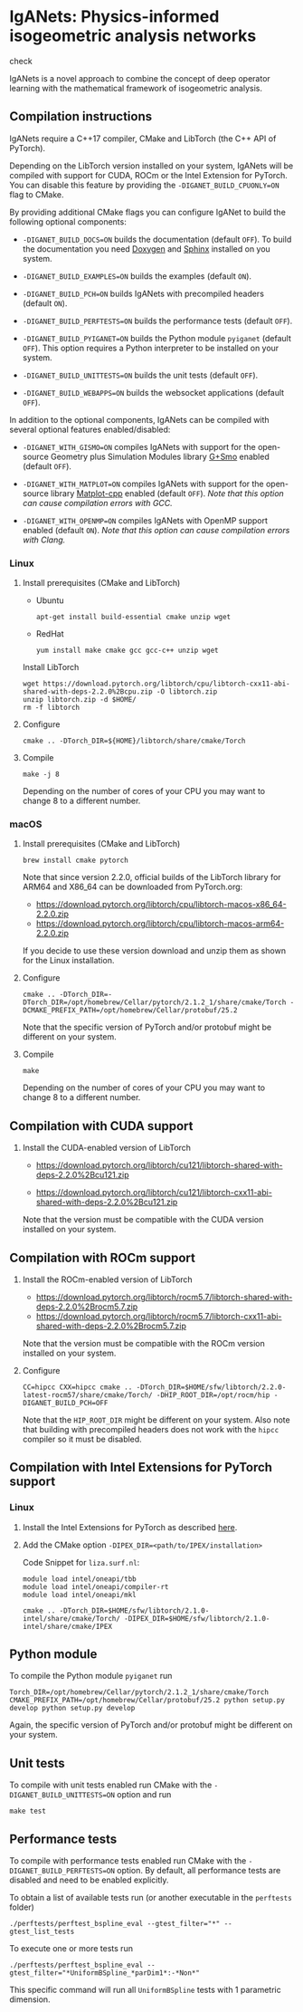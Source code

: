 # IgANets: Physics-informed isogeometric analysis networks

check

IgANets is a novel approach to combine the concept of deep operator
learning with the mathematical framework of isogeometric analysis.

## Compilation instructions

IgANets require a C++17 compiler, CMake and LibTorch (the C++ API of
PyTorch).

Depending on the LibTorch version installed on your system,
IgANets will be compiled with support for CUDA, ROCm or the Intel
Extension for PyTorch. You can disable this feature by providing the
`-DIGANET_BUILD_CPUONLY=ON` flag to CMake.

By providing additional CMake flags you can configure IgANet to build the following optional components:

- `-DIGANET_BUILD_DOCS=ON` builds the documentation (default `OFF`). To build the documentation you need [Doxygen](https://www.doxygen.nl) and [Sphinx](https://www.sphinx-doc.org/en/master/) installed on you system.

- `-DIGANET_BUILD_EXAMPLES=ON` builds the examples (default `ON`).

- `-DIGANET_BUILD_PCH=ON` builds IgANets with precompiled headers (default `ON`).

- `-DIGANET_BUILD_PERFTESTS=ON` builds the performance tests (default `OFF`).

- `-DIGANET_BUILD_PYIGANET=ON` builds the Python module `pyiganet` (default `OFF`). This option requires a Python interpreter to be installed on your system.

- `-DIGANET_BUILD_UNITTESTS=ON` builds the unit tests (default `OFF`).

- `-DIGANET_BUILD_WEBAPPS=ON` builds the websocket applications (default `OFF`).

In addition to the optional components, IgANets can be compiled with several optional features enabled/disabled:

- `-DIGANET_WITH_GISMO=ON` compiles IgANets with support for the open-source Geometry plus Simulation Modules library [G+Smo](https://github.com/gismo/gismo) enabled (default `OFF`).

- `-DIGANET_WITH_MATPLOT=ON` compiles IgANets with support for the open-source library [Matplot-cpp](https://github.com/lava/matplotlib-cpp) enabled (default `OFF`). _Note that this option can cause compilation errors with GCC._

- `-DIGANET_WITH_OPENMP=ON` compiles IgANets with OpenMP support enabled (default `ON`). _Note that this option can cause compilation errors with Clang._

### Linux

1.  Install prerequisites (CMake and LibTorch)

    - Ubuntu
      ```shell
      apt-get install build-essential cmake unzip wget
      ```

    - RedHat
      ```shell
      yum install make cmake gcc gcc-c++ unzip wget
      ```

    Install LibTorch
    ```shell
    wget https://download.pytorch.org/libtorch/cpu/libtorch-cxx11-abi-shared-with-deps-2.2.0%2Bcpu.zip -O libtorch.zip
    unzip libtorch.zip -d $HOME/
    rm -f libtorch
    ```

2.  Configure
    ```shell
    cmake .. -DTorch_DIR=${HOME}/libtorch/share/cmake/Torch
    ```

3.  Compile
    ```shell
    make -j 8
    ```

    Depending on the number of cores of your CPU you may want to change 8 to a different number.

### macOS

1.  Install prerequisites (CMake and LibTorch)
    ```shell
    brew install cmake pytorch
    ```

    Note that since version 2.2.0, official builds of the LibTorch library for ARM64 and X86_64 can be downloaded from PyTorch.org:

    - https://download.pytorch.org/libtorch/cpu/libtorch-macos-x86_64-2.2.0.zip
    - https://download.pytorch.org/libtorch/cpu/libtorch-macos-arm64-2.2.0.zip

    If you decide to use these version download and unzip them as shown for the Linux installation.

2.  Configure
    ```shell
    cmake .. -DTorch_DIR=-DTorch_DIR=/opt/homebrew/Cellar/pytorch/2.1.2_1/share/cmake/Torch -DCMAKE_PREFIX_PATH=/opt/homebrew/Cellar/protobuf/25.2
    ```

    Note that the specific version of PyTorch and/or protobuf might be different on your system.

3.  Compile
    ```shell
    make
    ```

    Depending on the number of cores of your CPU you may want to change 8 to a different number.

## Compilation with CUDA support

1.  Install the CUDA-enabled version of LibTorch

    - https://download.pytorch.org/libtorch/cu121/libtorch-shared-with-deps-2.2.0%2Bcu121.zip

    - https://download.pytorch.org/libtorch/cu121/libtorch-cxx11-abi-shared-with-deps-2.2.0%2Bcu121.zip

    Note that the version must be compatible with the CUDA version installed on your system.

## Compilation with ROCm support

1.  Install the ROCm-enabled version of LibTorch

    - https://download.pytorch.org/libtorch/rocm5.7/libtorch-shared-with-deps-2.2.0%2Brocm5.7.zip
    - https://download.pytorch.org/libtorch/rocm5.7/libtorch-cxx11-abi-shared-with-deps-2.2.0%2Brocm5.7.zip

    Note that the version must be compatible with the ROCm version installed on your system.

2.  Configure
    ```shell
    CC=hipcc CXX=hipcc cmake .. -DTorch_DIR=$HOME/sfw/libtorch/2.2.0-latest-rocm57/share/cmake/Torch/ -DHIP_ROOT_DIR=/opt/rocm/hip -DIGANET_BUILD_PCH=OFF
    ```

    Note that the `HIP_ROOT_DIR` might be different on your system. Also note that building with precompiled headers does not work with the `hipcc` compiler so it must be disabled.

## Compilation with Intel Extensions for PyTorch support

### Linux

1.  Install the Intel Extensions for PyTorch as described [here](https://github.com/intel/intel-extension-for-pytorch?tab=readme-ov-file).

2.  Add the CMake option `-DIPEX_DIR=<path/to/IPEX/installation>`

    Code Snippet for `liza.surf.nl`:
    ```shell
    module load intel/oneapi/tbb
    module load intel/oneapi/compiler-rt
    module load intel/oneapi/mkl

    cmake .. -DTorch_DIR=$HOME/sfw/libtorch/2.1.0-intel/share/cmake/Torch/ -DIPEX_DIR=$HOME/sfw/libtorch/2.1.0-intel/share/cmake/IPEX
    ```

## Python module

To compile the Python module `pyiganet` run
```shell
Torch_DIR=/opt/homebrew/Cellar/pytorch/2.1.2_1/share/cmake/Torch CMAKE_PREFIX_PATH=/opt/homebrew/Cellar/protobuf/25.2 python setup.py develop python setup.py develop
```

Again, the specific version of PyTorch and/or protobuf might be different on your system.

## Unit tests

To compile with unit tests enabled run CMake with the `-DIGANET_BUILD_UNITTESTS=ON` option and run
```shell
make test
```

## Performance tests

To compile with performance tests enabled run CMake with the `-DIGANET_BUILD_PERFTESTS=ON` option. By default, all performance tests are disabled and need to be enabled explicitly.

To obtain a list of available tests run (or another executable in the `perftests` folder)
```shell
./perftests/perftest_bspline_eval --gtest_filter="*" --gtest_list_tests
```

To execute one or more tests run
```shell
./perftests/perftest_bspline_eval --gtest_filter="*UniformBSpline_*parDim1*:-*Non*"
```

This specific command will run all `UniformBSpline` tests with 1 parametric dimension.
